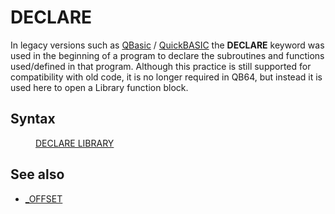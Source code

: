 <style>pre.codeide, pre.outputfixed, .outputcrt0 { background-color: #000 !important; color: #FFF !important; }</style><!DOCTYPE html>
<html class="client-nojs" dir="ltr" lang="en">
<head>
<title>DECLARE - QB64 Phoenix Edition Wiki</title>
</head>
<body class="mediawiki ltr sitedir-ltr mw-hide-empty-elt ns-0 ns-subject page-DECLARE rootpage-DECLARE skin-vector action-view skin-vector-legacy vector-feature-language-in-header-enabled vector-feature-language-in-main-page-header-disabled vector-feature-language-alert-in-sidebar-disabled vector-feature-sticky-header-disabled vector-feature-sticky-header-edit-disabled vector-feature-table-of-contents-disabled vector-feature-visual-enhancement-next-disabled">
<div class="mw-body" id="content" role="main">
<a id="top"></a>
<h1 class="firstHeading mw-first-heading" id="firstHeading"><span class="mw-page-title-main">DECLARE</span></h1>
<div class="vector-body" id="bodyContent">
<div class="mw-body-content mw-content-ltr" dir="ltr" id="mw-content-text" lang="en"><div class="mw-parser-output"><p>In legacy versions such as <a class="extiw" href="https://en.wikipedia.org/wiki/QBasic" title="wikipedia:QBasic">QBasic</a> / <a class="extiw" href="https://en.wikipedia.org/wiki/QuickBASIC" title="wikipedia:QuickBASIC">QuickBASIC</a> the <b>DECLARE</b> keyword was used in the beginning of a program to declare the subroutines and functions used/defined in that program. Although this practice is still supported for compatibility with old code, it is no longer required in QB64, but instead it is used here to open a Library function block.
</p>
<h2><span class="mw-headline" id="Syntax">Syntax</span></h2>
<dl><dd><a href="DECLARE_LIBRARY" title="DECLARE LIBRARY">DECLARE LIBRARY</a></dd></dl>
<p>
</p>
<h2><span class="mw-headline" id="See_also">See also</span></h2>
<ul><li><a href="OFFSET" title="OFFSET">_OFFSET</a></li></ul>
<p>
</p>
<!-- 
NewPP limit report
Cached time: 20240715034048
Cache expiry: 86400
Reduced expiry: false
Complications: [show‐toc]
CPU time usage: 0.013 seconds
Real time usage: 0.018 seconds
Preprocessor visited node count: 9/1000000
Post‐expand include size: 505/2097152 bytes
Template argument size: 0/2097152 bytes
Highest expansion depth: 3/100
Expensive parser function count: 0/100
Unstrip recursion depth: 0/20
Unstrip post‐expand size: 0/5000000 bytes
-->
<!--
Transclusion expansion time report (%,ms,calls,template)
100.00%    6.274      1 -total
 41.76%    2.620      1 Template:PageNavigation
 30.98%    1.944      1 Template:PageSyntax
 24.16%    1.516      1 Template:PageSeeAlso
-->
<!-- Saved in parser cache with key qb64pnix_mw19894-mwmb_:pcache:idhash:1203-0!canonical and timestamp 20240715034048 and revision id 8793.
 -->
</div>
</div>
</div>
</div>
</body>
</html>